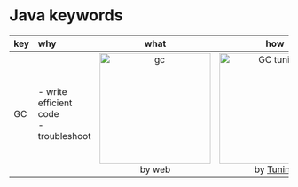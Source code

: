 # Java keywords

|key|why|what|how|
|:--|:--|:--:|:--:|
|GC|- write efficient code<br>- troubleshoot|<img src="https://i.imgur.com/lIFFApF.png" alt="gc" width="200"/> <br>by web|<img src="https://i.imgur.com/HMUw09Y.png" alt = "GC tuning" width="200"/><br> by [Tuning](https://blog.csdn.net/hxcaifly/article/details/83097679)|

